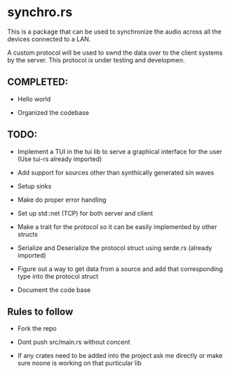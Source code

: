# synchro.rs

This is a package that can be used to synchronize the audio across all the devices connected to a LAN.

A custom protocol will be used to swnd the data over to the client systems by the server. This protocol is under testing and developmen.


## COMPLETED:

+ Hello world

+ Organized the codebase

## TODO:

+ Implement a TUI in the tui lib to serve a graphical interface for the user (Use tui-rs already imported)

+ Add support for sources other than synthically generated sin waves

+ Setup sinks

+ Make do proper error handling

+ Set up std::net (TCP) for both server and client

+ Make a trait for the protocol so it can be easily implemented by other structs

+ Serialize and Deserialize the protocol struct using serde.rs (already imported)

+ Figure out a way to get data from a source and add that corresponding type into the protocol struct

+ Document the code base


## Rules to follow

+ Fork the repo

+ Dont push src/main.rs without concent 

+ If any crates need to be added into the project ask me directly or make sure noone is working on that purticular lib
